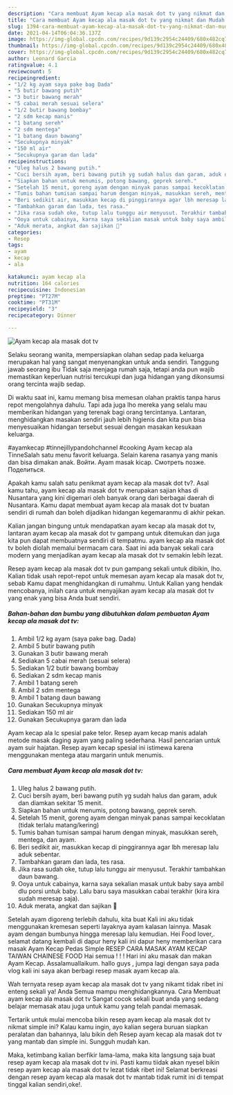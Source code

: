 ```yaml
---
description: "Cara membuat Ayam kecap ala masak dot tv yang nikmat dan Mudah Dibuat"
title: "Cara membuat Ayam kecap ala masak dot tv yang nikmat dan Mudah Dibuat"
slug: 1394-cara-membuat-ayam-kecap-ala-masak-dot-tv-yang-nikmat-dan-mudah-dibuat
date: 2021-04-14T06:04:36.137Z
image: https://img-global.cpcdn.com/recipes/9d139c2954c24409/680x482cq70/ayam-kecap-ala-masak-dot-tv-foto-resep-utama.jpg
thumbnail: https://img-global.cpcdn.com/recipes/9d139c2954c24409/680x482cq70/ayam-kecap-ala-masak-dot-tv-foto-resep-utama.jpg
cover: https://img-global.cpcdn.com/recipes/9d139c2954c24409/680x482cq70/ayam-kecap-ala-masak-dot-tv-foto-resep-utama.jpg
author: Leonard Garcia
ratingvalue: 4.1
reviewcount: 5
recipeingredient:
- "1/2 kg ayam saya pake bag Dada"
- "5 butir bawang putih"
- "3 butir bawang merah"
- "5 cabai merah sesuai selera"
- "1/2 butir bawang bombay"
- "2 sdm kecap manis"
- "1 batang sereh"
- "2 sdm mentega"
- "1 batang daun bawang"
- "Secukupnya minyak"
- "150 ml air"
- "Secukupnya garam dan lada"
recipeinstructions:
- "Uleg halus 2 bawang putih."
- "Cuci bersih ayam, beri bawang putih yg sudah halus dan garam, aduk dan diamkan sekitar 15 menit."
- "Siapkan bahan untuk menumis, potong bawang, geprek sereh."
- "Setelah 15 menit, goreng ayam dengan minyak panas sampai kecoklatan (tidak terlalu matang/kering)"
- "Tumis bahan tumisan sampai harum dengan minyak, masukkan sereh, mentega, dan ayam."
- "Beri sedikit air, masukkan kecap di pinggirannya agar lbh meresap lalu aduk sebentar."
- "Tambahkan garam dan lada, tes rasa."
- "Jika rasa sudah oke, tutup lalu tunggu air menyusut. Terakhir tambahkan daun bawang."
- "Ooya untuk cabainya, karna saya sekalian masak untuk baby saya ambil dlu porsi untuk baby. Lalu baru saya masukkan cabai terakhir (kira kira sudah meresap saja)."
- "Aduk merata, angkat dan sajikan 🤤"
categories:
- Resep
tags:
- ayam
- kecap
- ala

katakunci: ayam kecap ala 
nutrition: 164 calories
recipecuisine: Indonesian
preptime: "PT27M"
cooktime: "PT31M"
recipeyield: "3"
recipecategory: Dinner

---
```



![Ayam kecap ala masak dot tv](https://img-global.cpcdn.com/recipes/9d139c2954c24409/680x482cq70/ayam-kecap-ala-masak-dot-tv-foto-resep-utama.jpg)

Selaku seorang wanita, mempersiapkan olahan sedap pada keluarga merupakan hal yang sangat menyenangkan untuk anda sendiri. Tanggung jawab seorang ibu Tidak saja menjaga rumah saja, tetapi anda pun wajib memastikan keperluan nutrisi tercukupi dan juga hidangan yang dikonsumsi orang tercinta wajib sedap.

Di waktu  saat ini, kamu memang bisa memesan olahan praktis tanpa harus repot mengolahnya dahulu. Tapi ada juga lho mereka yang selalu mau memberikan hidangan yang terenak bagi orang tercintanya. Lantaran, menghidangkan masakan sendiri jauh lebih higienis dan kita pun bisa menyesuaikan hidangan tersebut sesuai dengan masakan kesukaan keluarga. 

#ayamkecap #tinnejillypandohchannel #cooking Ayam kecap ala TinneSalah satu menu favorit keluarga. Selain karena rasanya yang manis dan bisa dimakan anak. Войти. Ayam masak kicap. Смотреть позже. Поделиться.

Apakah kamu salah satu penikmat ayam kecap ala masak dot tv?. Asal kamu tahu, ayam kecap ala masak dot tv merupakan sajian khas di Nusantara yang kini digemari oleh banyak orang dari berbagai daerah di Nusantara. Kamu dapat membuat ayam kecap ala masak dot tv buatan sendiri di rumah dan boleh dijadikan hidangan kegemaranmu di akhir pekan.

Kalian jangan bingung untuk mendapatkan ayam kecap ala masak dot tv, lantaran ayam kecap ala masak dot tv gampang untuk ditemukan dan juga kita pun dapat membuatnya sendiri di tempatmu. ayam kecap ala masak dot tv boleh diolah memalui bermacam cara. Saat ini ada banyak sekali cara modern yang menjadikan ayam kecap ala masak dot tv semakin lebih lezat.

Resep ayam kecap ala masak dot tv pun gampang sekali untuk dibikin, lho. Kalian tidak usah repot-repot untuk memesan ayam kecap ala masak dot tv, sebab Kamu dapat menghidangkan di rumahmu. Untuk Kalian yang hendak mencobanya, inilah cara untuk menyajikan ayam kecap ala masak dot tv yang enak yang bisa Anda buat sendiri.

<!--inarticleads1-->

##### Bahan-bahan dan bumbu yang dibutuhkan dalam pembuatan Ayam kecap ala masak dot tv:

1. Ambil 1/2 kg ayam (saya pake bag. Dada)
1. Ambil 5 butir bawang putih
1. Gunakan 3 butir bawang merah
1. Sediakan 5 cabai merah (sesuai selera)
1. Sediakan 1/2 butir bawang bombay
1. Sediakan 2 sdm kecap manis
1. Ambil 1 batang sereh
1. Ambil 2 sdm mentega
1. Ambil 1 batang daun bawang
1. Gunakan Secukupnya minyak
1. Sediakan 150 ml air
1. Gunakan Secukupnya garam dan lada


Ayam kecap ala lc spesial pake telor. Resep ayam kecap manis adalah metode masak daging ayam yang paling sederhana. Hasil pencarian untuk ayam suir hajatan. Resep ayam kecap spesial ini istimewa karena menggunakan mentega atau margarin untuk menumis. 

<!--inarticleads2-->

##### Cara membuat Ayam kecap ala masak dot tv:

1. Uleg halus 2 bawang putih.
1. Cuci bersih ayam, beri bawang putih yg sudah halus dan garam, aduk dan diamkan sekitar 15 menit.
1. Siapkan bahan untuk menumis, potong bawang, geprek sereh.
1. Setelah 15 menit, goreng ayam dengan minyak panas sampai kecoklatan (tidak terlalu matang/kering)
1. Tumis bahan tumisan sampai harum dengan minyak, masukkan sereh, mentega, dan ayam.
1. Beri sedikit air, masukkan kecap di pinggirannya agar lbh meresap lalu aduk sebentar.
1. Tambahkan garam dan lada, tes rasa.
1. Jika rasa sudah oke, tutup lalu tunggu air menyusut. Terakhir tambahkan daun bawang.
1. Ooya untuk cabainya, karna saya sekalian masak untuk baby saya ambil dlu porsi untuk baby. Lalu baru saya masukkan cabai terakhir (kira kira sudah meresap saja).
1. Aduk merata, angkat dan sajikan 🤤


Setelah ayam digoreng terlebih dahulu, kita buat Kali ini aku tidak menggunakan kremesan seperti layaknya ayam kalasan lainnya. Masak ayam dengan bumbunya hingga meresap lalu kemudian. Hei Food lover,. selamat datang kembali di dapur heny kali ini dapur heny memberikan cara masak Ayam Kecap Pedas Simple RESEP CARA MASAK AYAM KECAP TAIWAN CHAINESE FOOD Hai semua ! ! ! Hari ini aku masak dan makan Ayam Kecap. Assalamuallaikum. hallo guys , jumpa lagi dengan saya pada vlog kali ini saya akan berbagi resep masak ayam kecap ala. 

Wah ternyata resep ayam kecap ala masak dot tv yang nikamt tidak ribet ini enteng sekali ya! Anda Semua mampu menghidangkannya. Cara Membuat ayam kecap ala masak dot tv Sangat cocok sekali buat anda yang sedang belajar memasak atau juga untuk kamu yang telah pandai memasak.

Tertarik untuk mulai mencoba bikin resep ayam kecap ala masak dot tv nikmat simple ini? Kalau kamu ingin, ayo kalian segera buruan siapkan peralatan dan bahannya, lalu bikin deh Resep ayam kecap ala masak dot tv yang mantab dan simple ini. Sungguh mudah kan. 

Maka, ketimbang kalian berfikir lama-lama, maka kita langsung saja buat resep ayam kecap ala masak dot tv ini. Pasti kamu tiidak akan nyesel bikin resep ayam kecap ala masak dot tv lezat tidak ribet ini! Selamat berkreasi dengan resep ayam kecap ala masak dot tv mantab tidak rumit ini di tempat tinggal kalian sendiri,oke!.

